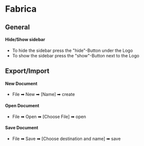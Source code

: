 # Fabrica
## General
#### Hide/Show sidebar
+ To hide the sidebar press the "hide"-Button under the Logo
+ To show the sidebar press the "show"-Button next to the Logo

## Export/Import
#### New Document
+ File ➡ New ➡ [Name] ➡ create
#### Open Document
+ File ➡ Open ➡ [Choose File] ➡ open
#### Save Document
+ File ➡ Save ➡ [Choose destination and name] ➡ save




